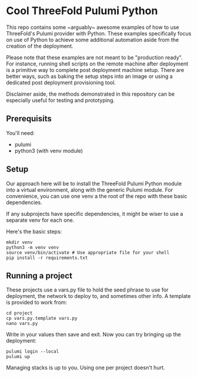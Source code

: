 # Cool ThreeFold Pulumi Python


This repo contains some ~arguably~ awesome examples of how to use ThreeFold's Pulumi provider with Python. These examples specifically focus on use of Python to achieve some additional automation aside from the creation of the deployment.

Please note that these examples are not meant to be "production ready". For instance, running shell scripts on the remote machine after deployment is a primitive way to complete post deployment machine setup. There are better ways, such as baking the setup steps into an image or using a dedicated post deployment provisioning tool.

Disclaimer aside, the methods demonstrated in this repository can be especially useful for testing and prototyping.

## Prerequisits

You'll need:

* pulumi
* python3 (with venv module)


## Setup

Our approach here will be to install the ThreeFold Pulumi Python module into a virtual environment, along with the generic Pulumi module. For convenience, you can use one venv a the root of the repo with these basic dependencies.

If any subprojects have specific dependencies, it might be wiser to use a separate venv for each one.

Here's the basic steps:

```
mkdir venv
python3 -m venv venv
source venv/bin/activate # Use appropriate file for your shell
pip install -r requirements.txt
```

## Running a project

These projects use a vars.py file to hold the seed phrase to use for deployment, the network to deploy to, and sometimes other info. A template is provided to work from:

```
cd project
cp vars.py.template vars.py
nano vars.py
```

Write in your values then save and exit. Now you can try bringing up the deployment:

```
pulumi login --local
pulumi up
```

Managing stacks is up to you. Using one per project doesn't hurt.
